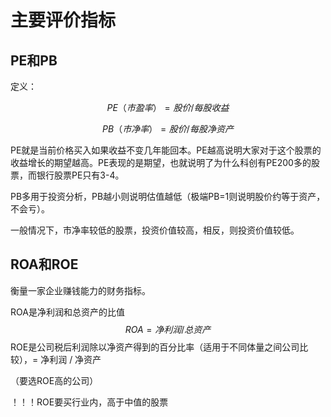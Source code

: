 # 主要评价指标

## PE和PB

定义：

$$
PE（市盈率） = 股价 / 每股收益
$$

$$
PB（市净率） = 股价 / 每股净资产
$$

PE就是当前价格买入如果收益不变几年能回本。PE越高说明大家对于这个股票的收益增长的期望越高。PE表现的是期望，也就说明了为什么科创有PE200多的股票，而银行股票PE只有3-4。

PB多用于投资分析，PB越小则说明估值越低（极端PB=1则说明股价约等于资产，不会亏）。

一般情况下，市净率较低的股票，投资价值较高，相反，则投资价值较低。

## ROA和ROE

衡量一家企业赚钱能力的财务指标。

ROA是净利润和总资产的比值
$$
ROA = 净利润 / 总资产
$$
ROE是公司税后利润除以净资产得到的百分比率（适用于不同体量之间公司比较），= 净利润 / 净资产

（要选ROE高的公司）

！！！ROE要买行业内，高于中值的股票
